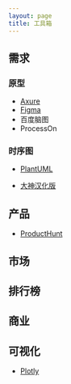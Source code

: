 ```yaml
---
layout: page
title: 工具箱
---
```


## 需求
### 原型
- [Axure](https://www.axure.com)
- [Figma](figma.com)
- 百度脑图
- ProcessOn
### 时序图
- [PlantUML](http://plantuml.com/zh/)

- [大神汉化版](http://haha98k.com/)

## 产品
- [ProductHunt](https://www.producthunt.com/)

## 市场

## 排行榜

## 商业

## 可视化
- [Plotly](https://plot.ly/)
